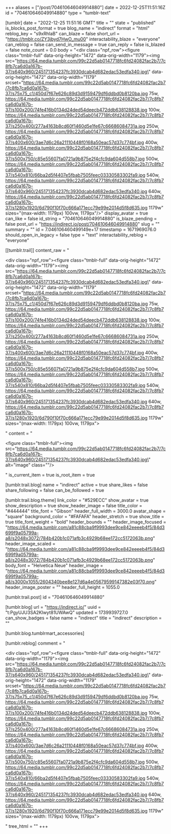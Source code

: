 +++
aliases = ["/post/704610646049914880"]
date = 2022-12-25T11:51:16Z
id = "704610646049914880"
type = "tumblr-text"

[tumblr]
date = "2022-12-25 11:51:16 GMT"
title = ""
state = "published"
is_blocks_post_format = true
blog_name = "indirect"
format = "html"
reblog_key = "s9xRhlaB"
can_blaze = false
short_url = "https://tmblr.co/ZY3jbyd7HwO_mu00"
interactability_blaze = "everyone"
can_reblog = false
can_send_in_message = true
can_reply = false
is_blazed = false
note_count = 0.0
body = "<div class=\"npf_row\"><figure class=\"tmblr-full\" data-orig-height=\"1472\" data-orig-width=\"1179\"><img src=\"https://64.media.tumblr.com/99c22d5ab0147718fc6fd24082fac2b7/7c8fb7ca6d0a167b-37/s640x960/245171354237fc3930dcab4d682edac53edfa340.jpg\" data-orig-height=\"1472\" data-orig-width=\"1179\" srcset=\"https://64.media.tumblr.com/99c22d5ab0147718fc6fd24082fac2b7/7c8fb7ca6d0a167b-37/s75x75_c1/450d7f67e626c89d3d9159479df6ddbd0b8120ba.jpg 75w, https://64.media.tumblr.com/99c22d5ab0147718fc6fd24082fac2b7/7c8fb7ca6d0a167b-37/s100x200/74fe416b0134d24ded54deecb472ddb638128838.jpg 100w, https://64.media.tumblr.com/99c22d5ab0147718fc6fd24082fac2b7/7c8fb7ca6d0a167b-37/s250x400/277a4163b8cd60f1460d5e1fe67c66686084731a.jpg 250w, https://64.media.tumblr.com/99c22d5ab0147718fc6fd24082fac2b7/7c8fb7ca6d0a167b-37/s400x600/3ae7d6c26a21110448f0168a50eac57d37c774bf.jpg 400w, https://64.media.tumblr.com/99c22d5ab0147718fc6fd24082fac2b7/7c8fb7ca6d0a167b-37/s500x750/c85e55607fa0721a9b875e2f4cfc9da604d558b7.jpg 500w, https://64.media.tumblr.com/99c22d5ab0147718fc6fd24082fac2b7/7c8fb7ca6d0a167b-37/s540x810/66ba2d5f4407e5fbab7505feec03330583302fa9.jpg 540w, https://64.media.tumblr.com/99c22d5ab0147718fc6fd24082fac2b7/7c8fb7ca6d0a167b-37/s640x960/245171354237fc3930dcab4d682edac53edfa340.jpg 640w, https://64.media.tumblr.com/99c22d5ab0147718fc6fd24082fac2b7/7c8fb7ca6d0a167b-37/s1280x1920/6d790f10f70c666a171ecc79e99e2014d5f8d635.jpg 1179w\" sizes=\"(max-width: 1179px) 100vw, 1179px\"/></figure></div>"
display_avatar = true
can_like = false
id_string = "704610646049914880"
is_blaze_pending = false
post_url = "https://indirect.io/post/704610646049914880"
slug = ""
summary = ""
id = 7.046106460499149e+17
timestamp = 1671969076.0
should_open_in_legacy = false
type = "text"
interactability_reblog = "everyone"

[[tumblr.trail]]
content_raw = "<p><div class=\"npf_row\"><figure class=\"tmblr-full\" data-orig-height=\"1472\" data-orig-width=\"1179\"><img src=\"https://64.media.tumblr.com/99c22d5ab0147718fc6fd24082fac2b7/7c8fb7ca6d0a167b-37/s640x960/245171354237fc3930dcab4d682edac53edfa340.jpg\" data-orig-height=\"1472\" data-orig-width=\"1179\" srcset=\"https://64.media.tumblr.com/99c22d5ab0147718fc6fd24082fac2b7/7c8fb7ca6d0a167b-37/s75x75_c1/450d7f67e626c89d3d9159479df6ddbd0b8120ba.jpg 75w, https://64.media.tumblr.com/99c22d5ab0147718fc6fd24082fac2b7/7c8fb7ca6d0a167b-37/s100x200/74fe416b0134d24ded54deecb472ddb638128838.jpg 100w, https://64.media.tumblr.com/99c22d5ab0147718fc6fd24082fac2b7/7c8fb7ca6d0a167b-37/s250x400/277a4163b8cd60f1460d5e1fe67c66686084731a.jpg 250w, https://64.media.tumblr.com/99c22d5ab0147718fc6fd24082fac2b7/7c8fb7ca6d0a167b-37/s400x600/3ae7d6c26a21110448f0168a50eac57d37c774bf.jpg 400w, https://64.media.tumblr.com/99c22d5ab0147718fc6fd24082fac2b7/7c8fb7ca6d0a167b-37/s500x750/c85e55607fa0721a9b875e2f4cfc9da604d558b7.jpg 500w, https://64.media.tumblr.com/99c22d5ab0147718fc6fd24082fac2b7/7c8fb7ca6d0a167b-37/s540x810/66ba2d5f4407e5fbab7505feec03330583302fa9.jpg 540w, https://64.media.tumblr.com/99c22d5ab0147718fc6fd24082fac2b7/7c8fb7ca6d0a167b-37/s640x960/245171354237fc3930dcab4d682edac53edfa340.jpg 640w, https://64.media.tumblr.com/99c22d5ab0147718fc6fd24082fac2b7/7c8fb7ca6d0a167b-37/s1280x1920/6d790f10f70c666a171ecc79e99e2014d5f8d635.jpg 1179w\" sizes=\"(max-width: 1179px) 100vw, 1179px\"></figure></div></p>"
content = "<p><figure class=\"tmblr-full\"><img src=\"https://64.media.tumblr.com/99c22d5ab0147718fc6fd24082fac2b7/7c8fb7ca6d0a167b-37/s640x960/245171354237fc3930dcab4d682edac53edfa340.jpg\" alt=\"image\" class=\"\"/></figure></p>"
is_current_item = true
is_root_item = true

[tumblr.trail.blog]
name = "indirect"
active = true
share_likes = false
share_following = false
can_be_followed = true

[tumblr.trail.blog.theme]
link_color = "#529ECC"
show_avatar = true
show_description = true
show_header_image = false
title_color = "#444444"
title_font = "Gibson"
header_full_width = 3000.0
avatar_shape = "square"
background_color = "#FAFAFA"
header_stretch = true
show_title = true
title_font_weight = "bold"
header_bounds = ""
header_image_focused = "https://64.media.tumblr.com/a81c88cba9f9993dee9ce842eeeeb4f5/84d3699f9a05799a-a8/s2048x3072/784b420b1c071afb3c4929b68ee172cc5172063b.png"
header_image_scaled = "https://64.media.tumblr.com/a81c88cba9f9993dee9ce842eeeeb4f5/84d3699f9a05799a-a8/s2048x3072/784b420b1c071afb3c4929b68ee172cc5172063b.png"
body_font = "Helvetica Neue"
header_image = "https://64.media.tumblr.com/a81c88cba9f9993dee9ce842eeeeb4f5/84d3699f9a05799a-a8/s3000x1055/2604340bee8e127d6a4e05679599147382e03f70.png"
header_image_poster = ""
header_full_height = 1055.0

[tumblr.trail.post]
id = "704610646049914880"

[tumblr.blog]
url = "https://indirect.io/"
uuid = "t:PgyUJU3SA2Klwyt81UWAwQ"
updated = 1739939727.0
can_show_badges = false
name = "indirect"
title = "indirect"
description = ""

[tumblr.blog.tumblrmart_accessories]

[tumblr.reblog]
comment = "<p><div class=\"npf_row\"><figure class=\"tmblr-full\" data-orig-height=\"1472\" data-orig-width=\"1179\"><img src=\"https://64.media.tumblr.com/99c22d5ab0147718fc6fd24082fac2b7/7c8fb7ca6d0a167b-37/s640x960/245171354237fc3930dcab4d682edac53edfa340.jpg\" data-orig-height=\"1472\" data-orig-width=\"1179\" srcset=\"https://64.media.tumblr.com/99c22d5ab0147718fc6fd24082fac2b7/7c8fb7ca6d0a167b-37/s75x75_c1/450d7f67e626c89d3d9159479df6ddbd0b8120ba.jpg 75w, https://64.media.tumblr.com/99c22d5ab0147718fc6fd24082fac2b7/7c8fb7ca6d0a167b-37/s100x200/74fe416b0134d24ded54deecb472ddb638128838.jpg 100w, https://64.media.tumblr.com/99c22d5ab0147718fc6fd24082fac2b7/7c8fb7ca6d0a167b-37/s250x400/277a4163b8cd60f1460d5e1fe67c66686084731a.jpg 250w, https://64.media.tumblr.com/99c22d5ab0147718fc6fd24082fac2b7/7c8fb7ca6d0a167b-37/s400x600/3ae7d6c26a21110448f0168a50eac57d37c774bf.jpg 400w, https://64.media.tumblr.com/99c22d5ab0147718fc6fd24082fac2b7/7c8fb7ca6d0a167b-37/s500x750/c85e55607fa0721a9b875e2f4cfc9da604d558b7.jpg 500w, https://64.media.tumblr.com/99c22d5ab0147718fc6fd24082fac2b7/7c8fb7ca6d0a167b-37/s540x810/66ba2d5f4407e5fbab7505feec03330583302fa9.jpg 540w, https://64.media.tumblr.com/99c22d5ab0147718fc6fd24082fac2b7/7c8fb7ca6d0a167b-37/s640x960/245171354237fc3930dcab4d682edac53edfa340.jpg 640w, https://64.media.tumblr.com/99c22d5ab0147718fc6fd24082fac2b7/7c8fb7ca6d0a167b-37/s1280x1920/6d790f10f70c666a171ecc79e99e2014d5f8d635.jpg 1179w\" sizes=\"(max-width: 1179px) 100vw, 1179px\"></figure></div></p>"
tree_html = ""
+++
